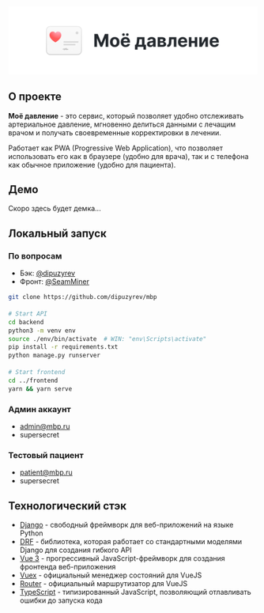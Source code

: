 ![Banner](banner.png)

## О проекте
**Моё давление** - это сервис, который позволяет удобно отслеживать артериальное давление, мгновенно делиться данными с лечащим врачом и получать своевременные корректировки в лечении.

Работает как PWA (Progressive Web Application), что позволяет использовать его как в браузере (удобно для врача), так и с телефона как обычное приложение (удобно для пациента).

## Демо

Скоро здесь будет демка...

## Локальный запуск

### По вопросам
- Бэк: [@dipuzyrev](https://t.me/dipuzyrev)
- Фронт: [@SeamMiner](https://t.me/SeamMiner)

```bash
git clone https://github.com/dipuzyrev/mbp

# Start API
cd backend
python3 -m venv env
source ./env/bin/activate  # WIN: "env\Scripts\activate"
pip install -r requirements.txt
python manage.py runserver

# Start frontend
cd ../frontend
yarn && yarn serve
```

### Админ аккаунт
- admin@mbp.ru
- supersecret

### Тестовый пациент
- patient@mbp.ru
- supersecret

## Технологический стэк

- [Django](https://www.djangoproject.com/) - свободный фреймворк для веб-приложений на языке Python
- [DRF](https://www.django-rest-framework.org/) -  библиотека, которая работает со стандартными моделями Django для создания гибкого API
- [Vue 3](https://v3.ru.vuejs.org/) - прогрессивный JavaScript-фреймворк для создания фронтенда веб-приложения
- [Vuex](https://vuex.vuejs.org/ru/) - официальный менеджер состояний для VueJS
- [Router](https://router.vuejs.org/ru/) - официальный маршрутизатор для VueJS
- [TypeScript](https://www.typescriptlang.org/) - типизированный JavaScript, позволяющий отлавливать ошибки до запуска кода

